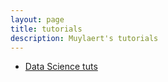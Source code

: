 ```yaml
---
layout: page
title: tutorials
description: Muylaert's tutorials
---
```


- [Data Science tuts](https://marcoarmello.wordpress.com/2019/02/15/datascience/)

